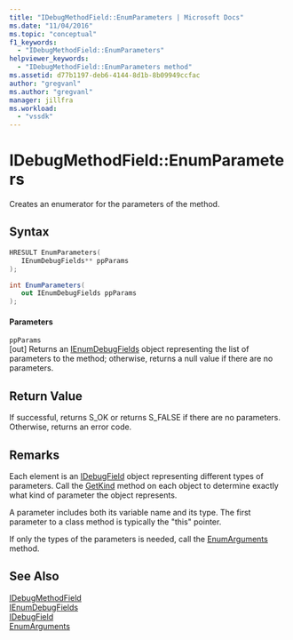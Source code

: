 ```yaml
---
title: "IDebugMethodField::EnumParameters | Microsoft Docs"
ms.date: "11/04/2016"
ms.topic: "conceptual"
f1_keywords: 
  - "IDebugMethodField::EnumParameters"
helpviewer_keywords: 
  - "IDebugMethodField::EnumParameters method"
ms.assetid: d77b1197-deb6-4144-8d1b-8b09949ccfac
author: "gregvanl"
ms.author: "gregvanl"
manager: jillfra
ms.workload: 
  - "vssdk"
---
```

# IDebugMethodField::EnumParameters
Creates an enumerator for the parameters of the method.  
  
## Syntax  
  
```cpp  
HRESULT EnumParameters(   
   IEnumDebugFields** ppParams  
);  
```  
  
```csharp  
int EnumParameters(  
   out IEnumDebugFields ppParams  
);  
```  
  
#### Parameters  
 `ppParams`  
 [out] Returns an [IEnumDebugFields](../../../extensibility/debugger/reference/ienumdebugfields.md) object representing the list of parameters to the method; otherwise, returns a null value if there are no parameters.  
  
## Return Value  
 If successful, returns S_OK or returns S_FALSE if there are no parameters. Otherwise, returns an error code.  
  
## Remarks  
 Each element is an [IDebugField](../../../extensibility/debugger/reference/idebugfield.md) object representing different types of parameters. Call the [GetKind](../../../extensibility/debugger/reference/idebugfield-getkind.md) method on each object to determine exactly what kind of parameter the object represents.  
  
 A parameter includes both its variable name and its type. The first parameter to a class method is typically the "this" pointer.  
  
 If only the types of the parameters is needed, call the [EnumArguments](../../../extensibility/debugger/reference/idebugmethodfield-enumarguments.md) method.  
  
## See Also  
 [IDebugMethodField](../../../extensibility/debugger/reference/idebugmethodfield.md)   
 [IEnumDebugFields](../../../extensibility/debugger/reference/ienumdebugfields.md)   
 [IDebugField](../../../extensibility/debugger/reference/idebugfield.md)   
 [EnumArguments](../../../extensibility/debugger/reference/idebugmethodfield-enumarguments.md)